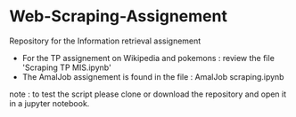 # Web-Scraping-Assignement
Repository for the Information retrieval assignement 

+ For the TP assignement on Wikipedia and pokemons : review the file 'Scraping TP MIS.ipynb'
+ The AmalJob assignement is found in the file : AmalJob scraping.ipynb

note : to test the script please clone or download the repository and open it in a jupyter notebook.
